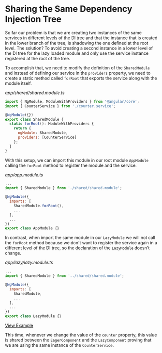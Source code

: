 # Sharing the Same Dependency Injection Tree

So far our problem is that we are creating two instances of the same services in different levels of the DI tree and that the instance that is created in the lower branch of the tree, is shadowing the one defined at the root level. The solution? To avoid creating a second instance in a lower level of the DI tree for the lazy loaded module and only use the service instance registered at the root of the tree.

To accomplish that, we need to modify the definition of the `SharedModule` and instead of defining our service in the `providers` property, we need to create a static method called `forRoot` that exports the service along with the module itself.

_app/shared/shared.module.ts_

```js
import { NgModule, ModuleWithProviders } from '@angular/core';
import { CounterService } from './counter.service';

@NgModule({})
export class SharedModule {
  static forRoot(): ModuleWithProviders {
    return {
      ngModule: SharedModule,
      providers: [CounterService]
    };
  }
}
```

With this setup, we can import this module in our root module `AppModule` calling the `forRoot` method to register the module and the service.

_app/app.module.ts_

```js
...
import { SharedModule } from './shared/shared.module';

@NgModule({
  imports: [
    SharedModule.forRoot(),
    ...
  ],
  ...
})
export class AppModule {}
```

In contrast, when import the same module in our `LazyModule` we will not call the `forRoot` method because we don't want to register the service again in a different level of the DI tree, so the declaration of the `LazyModule` doesn't change.

_app/lazy/lazy.module.ts_

```js
...
import { SharedModule } from '../shared/shared.module';

@NgModule({
  imports: [
    SharedModule,
    ...
  ],
  ...
})
export class LazyModule {}
```

[View Example](https://plnkr.co/edit/xz5wZvqQvzdD0uOZYXg4?p=preview)

This time, whenever we change the value of the `counter` property, this value is shared between the `EagerComponent` and the `LazyComponent` proving that we are using the same instance of the `CounterService`.